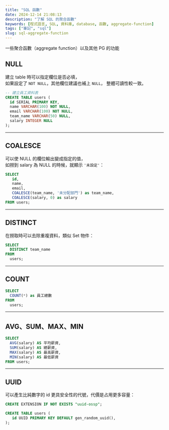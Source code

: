 ```yaml
---
title: "SQL 函數"
date: 2024-12-14 21:08:13
description: "了解 SQL 的聚合函數"
keywords: [程式語言, SQL, 資料庫, database, 函數, aggregate-function]
tags: ["筆記", "sql"]
slug: sql-aggregate-function
---
```


一些聚合函數（aggregate function）以及其他 PG 的功能

## NULL

建立 table 時可以指定欄位是否必填，  
如果設定了 `NOT NULL`，其他欄位建議也補上 `NULL`， 整體可讀性較一致。

```SQL
-- 建立員工資料表
CREATE TABLE users (
  id SERIAL PRIMARY KEY,
  name VARCHAR(100) NOT NULL,
  email VARCHAR(100) NOT NULL,
  team_name VARCHAR(50) NULL,
  salary INTEGER NULL
);
```

---

## COALESCE

可以使 NULL 的欄位輸出變成指定的值，  
如撈到 salary 為 NULL 的時候，就顯示 `'未設定'`：

```SQL
SELECT
   id,
   name,
   email,
   COALESCE(team_name, '未分配部門') as team_name,
   COALESCE(salary, 0) as salary
FROM users;
```

---

## DISTINCT

在撈取時可以去除重複資料，類似 Set 物件：

```SQL
SELECT
  DISTINCT team_name
FROM
  users;
```

---

## COUNT

```SQL
SELECT
  COUNT(*) as 員工總數
FROM
  users;
```

---

## AVG、SUM、MAX、MIN

```SQL
SELECT
  AVG(salary) AS 平均薪資,
  SUM(salary) AS 總薪資,
  MAX(salary) AS 最高薪資,
  MIN(salary) AS 最低薪資
FROM users;
```

---

## UUID

可以產生比純數字的 id 更具安全性的代號，代價是占用更多容量：

```SQL
CREATE EXTENSION IF NOT EXISTS "uuid-ossp";

CREATE TABLE users (
   id UUID PRIMARY KEY DEFAULT gen_random_uuid(),
);
```
